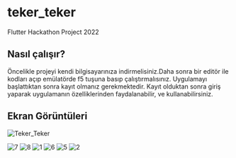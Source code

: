 # teker_teker
Flutter Hackathon Project 2022

## Nasıl çalışır? 
Öncelikle projeyi kendi bilgisayarınıza indirmelisiniz.Daha sonra bir editör ile kodları açıp emülatörde f5 tuşuna basıp çalıştırmalısınız.
Uygulamayı başlattıktan sonra kayıt olmanız gerekmektedir. Kayıt olduktan sonra giriş yaparak uygulamanın özelliklerinden faydalanabilir, ve kullanabilirsiniz.

## Ekran Görüntüleri
![Teker_Teker](https://user-images.githubusercontent.com/67283777/153760839-cda3b4e0-168f-43d5-8781-cd1cbe843e71.png)

![7](https://user-images.githubusercontent.com/67283777/153760310-de60225c-5229-40b8-bf38-74df96100a73.png)
![8](https://user-images.githubusercontent.com/67283777/153760311-6d48ef8f-c799-448f-a023-f8130650fc4d.png)
![1](https://user-images.githubusercontent.com/67283777/153760302-6d3da8f8-c16a-4f43-ad45-82ffb459897d.png)
![6](https://user-images.githubusercontent.com/67283777/153760309-d7c4f3bc-e765-4b9a-8436-e8df9f779f41.png)
![5](https://user-images.githubusercontent.com/67283777/153760308-cc241245-0e4e-4db8-8065-090b73354b7a.png)
![2](https://user-images.githubusercontent.com/67283777/153760306-6840d8e7-b580-4911-994c-9364702fa485.png)
